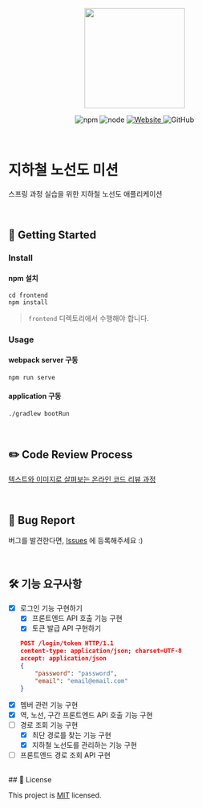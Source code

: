 <p align="center">
    <img width="200px;" src="https://raw.githubusercontent.com/woowacourse/atdd-subway-admin-frontend/master/images/main_logo.png"/>
</p>
<p align="center">
  <img alt="npm" src="https://img.shields.io/badge/npm-%3E%3D%205.5.0-blue">
  <img alt="node" src="https://img.shields.io/badge/node-%3E%3D%209.3.0-blue">
  <a href="https://techcourse.woowahan.com/c/Dr6fhku7" alt="woowacuorse subway">
    <img alt="Website" src="https://img.shields.io/website?url=https%3A%2F%2Fedu.nextstep.camp%2Fc%2FR89PYi5H">
  </a>
  <img alt="GitHub" src="https://img.shields.io/github/license/woowacourse/atdd-subway-path">
</p>

<br>

# 지하철 노선도 미션
스프링 과정 실습을 위한 지하철 노선도 애플리케이션

<br>

## 🚀 Getting Started

### Install
#### npm 설치
```
cd frontend
npm install
```
> `frontend` 디렉토리에서 수행해야 합니다.

### Usage
#### webpack server 구동
```
npm run serve
```
#### application 구동
```
./gradlew bootRun
```
<br>

## ✏️ Code Review Process
[텍스트와 이미지로 살펴보는 온라인 코드 리뷰 과정](https://github.com/next-step/nextstep-docs/tree/master/codereview)

<br>

## 🐞 Bug Report

버그를 발견한다면, [Issues](https://github.com/woowacourse/atdd-subway-path/issues) 에 등록해주세요 :)

<br>

## 🛠 기능 요구사항
- [x] 로그인 기능 구현하기
    - [x] 프론트엔드 API 호출 기능 구현
    - [x] 토큰 발급 API 구현하기
    ```json
    POST /login/token HTTP/1.1
    content-type: application/json; charset=UTF-8
    accept: application/json
    {
        "password": "password",
        "email": "email@email.com"
    }
    ```
- [x] 멤버 관련 기능 구현
- [x] 역, 노선, 구간 프론트엔드 API 호출 기능 구현
- [ ] 경로 조회 기능 구현
  - [x] 최단 경로를 찾는 기능 구현
  - [x] 지하철 노선도를 관리하는 기능 구현
- [ ] 프론트엔드 경로 조회 API 구현 
<br>
## 📝 License

This project is [MIT](https://github.com/woowacourse/atdd-subway-path/blob/master/LICENSE) licensed.

